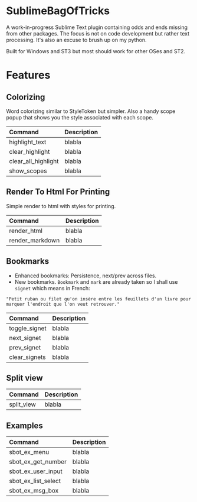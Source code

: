 # SublimeBagOfTricks
A work-in-progress Sublime Text plugin containing odds and ends missing from other packages.
The focus is not on code development but rather text processing. It's also an excuse to brush up on my python.

Built for Windows and ST3 but most should work for other OSes and ST2.

# Features

## Colorizing
Word colorizing similar to StyleToken but simpler. Also a handy scope popup that shows you the style
associated with each scope.

| Command             | Description |
|:--------            |:-------     |
| highlight_text      | blabla      |
| clear_highlight     | blabla      |
| clear_all_highlight | blabla      |
| show_scopes         | blabla      |

## Render To Html For Printing
Simple render to html with styles for printing.

| Command             | Description |
|:--------            |:-------     |
| render_html         | blabla      |
| render_markdown     | blabla      |

## Bookmarks
- Enhanced bookmarks: Persistence, next/prev across files.
- New bookmarks. `Bookmark` and `mark` are already taken so I shall use `signet` which means in French:
```
"Petit ruban ou filet qu'on insère entre les feuillets d'un livre pour marquer l'endroit que l'on veut retrouver."
```

| Command             | Description |
|:--------            |:-------     |
| toggle_signet       | blabla      |
| next_signet         | blabla      |
| prev_signet         | blabla      |
| clear_signets       | blabla      |


## Split view

| Command             | Description |
|:--------            |:-------     |
| split_view          | blabla      |


## Examples

| Command             | Description |
|:--------            |:-------     |
| sbot_ex_menu        | blabla      |
| sbot_ex_get_number  | blabla      |
| sbot_ex_user_input  | blabla      |
| sbot_ex_list_select | blabla      |
| sbot_ex_msg_box     | blabla      |

